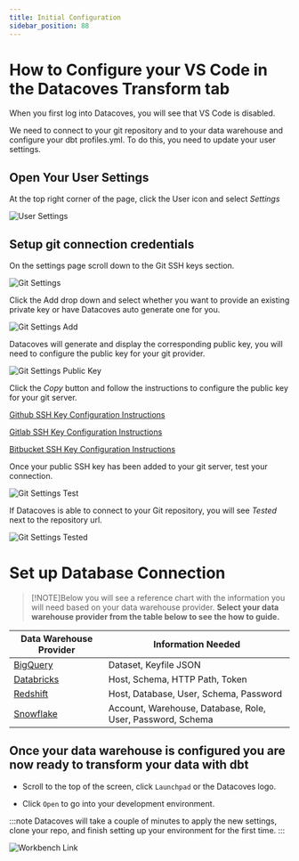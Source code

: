 ```yaml
---
title: Initial Configuration
sidebar_position: 88
---
```

# How to Configure your VS Code in the Datacoves Transform tab

When you first log into Datacoves, you will see that VS Code is disabled.

We need to connect to your git repository and to your data warehouse and configure your dbt profiles.yml. To do this, you need to update your user settings.

## Open Your User Settings

At the top right corner of the page, click the User icon and select _Settings_

![User Settings](./assets/menu_user_settings.gif)

## Setup git connection credentials

On the settings page scroll down to the Git SSH keys section.

![Git Settings](./assets/user_settings_git.png)

Click the Add drop down and select whether you want to provide an existing private key or have Datacoves auto generate one for you.

![Git Settings Add](./assets/user_settings_git2.png)

Datacoves will generate and display the corresponding public key, you will need to configure the public key for your git provider.

![Git Settings Public Key](./assets/user_settings_git3.png)

Click the _Copy_ button and follow the instructions to configure the public key for your git server.

[Github SSH Key Configuration Instructions](https://docs.github.com/en/authentication/connecting-to-github-with-ssh/adding-a-new-ssh-key-to-your-github-account)

[Gitlab SSH Key Configuration Instructions](https://www.theserverside.com/blog/Coffee-Talk-Java-News-Stories-and-Opinions/How-to-configure-GitLab-SSH-keys-for-secure-Git-connections#:~:text=Configure%20GitLab%20SSH%20keys,-Log%20into%20GitLab%20and%20click)

[Bitbucket SSH Key Configuration Instructions](https://dev.to/jorge_rockr/configuring-ssh-key-for-bitbucket-repositories-2925)

Once your public SSH key has been added to your git server, test your connection.

![Git Settings Test](./assets/user_settings_git4.png)

If Datacoves is able to connect to your Git repository, you will see _Tested_ next to the repository url.

![Git Settings Tested](./assets/user_settings_git5.png)

# Set up Database Connection 

>[!NOTE]Below you will see a reference chart with the information you will need based on your data warehouse provider. **Select your data warehouse provider from the table below to see the how to guide.** 

| Data Warehouse Provider | Information Needed |
| --- | --- |
| [BigQuery](how-tos/vscode/bigquery_setup.md)| Dataset, Keyfile JSON |
| [Databricks](how-tos/vscode/databricks_setup.md) | Host, Schema, HTTP Path, Token |
| [Redshift](how-tos/vscode/redshift_setup.md) | Host, Database, User, Schema, Password |
| [Snowflake](how-tos/vscode/snowflake_setup.md) | Account, Warehouse, Database, Role, User, Password, Schema |

## Once your data warehouse is configured you are now ready to transform your data with dbt

- Scroll to the top of the screen, click `Launchpad` or the Datacoves logo.

- Click `Open` to go into your development environment.

:::note
Datacoves will take a couple of minutes to apply the new settings, clone your repo, and finish setting up your environment for the first time.
:::

![Workbench Link](./assets/navigation_launchpad.gif)

